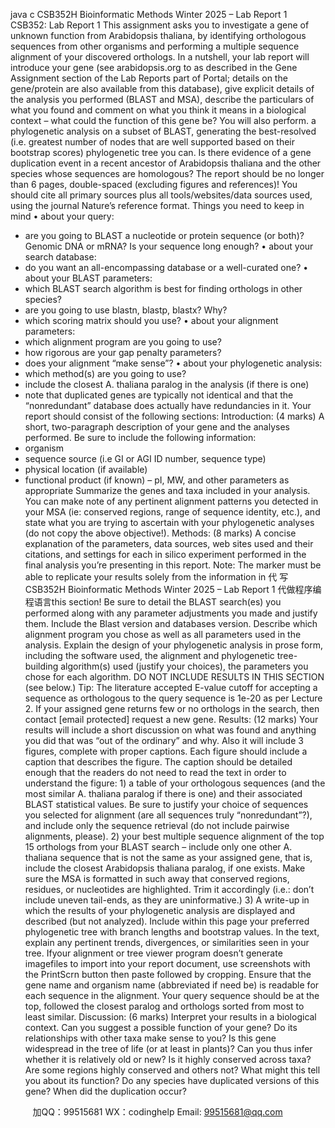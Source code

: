 java c
CSB352H Bioinformatic Methods 
Winter 2025 – Lab Report 1 
CSB352: Lab Report 1 This   assignment   asks   you   to   investigate   a   gene   of   unknown   function   from Arabidopsis thaliana, by identifying orthologous sequences from   other organisms   and performing   a multiple sequence alignment of   your discovered orthologs. In   a nutshell, your lab   report will introduce your gene (see arabidopsis.org to as described   in   the   Gene Assignment section of   the Lab Reports part of   Portal; details on the gene/protein   are   also   available from this database), give explicit details of   the analysis you performed   (BLAST   and MSA), describe   the   particulars   of   what   you   found   and   comment   on   what   you   think   it means in a biological context – what could the function of   this   gene be? You will   also perform. a phylogenetic analysis on a subset of   BLAST,   generating the best-resolved   (i.e. greatest   number   of   nodes   that   are   well   supported   based   on   their   bootstrap   scores) phylogenetic tree you can. Is there evidence of   a gene duplication   event   in   a recent ancestor   of Arabidopsis thaliana and   the   other   species   whose   sequences   are   homologous?
The report should be no longer than 6 pages, double-spaced (excluding figures and references)! You   should   cite   all   primary   sources   plus   all   tools/websites/data   sources   used,   using   the   journal Nature’s   reference   format. 
Things you need to keep in mind 
• about your query:
- are you going to BLAST a nucleotide or protein sequence   (or both)?   Genomic   DNA   or   mRNA? Is your sequence long enough?
• about your search database:
- do you want an all-encompassing database or   a well-curated   one?
• about your BLAST parameters:
- which BLAST search algorithm is best for finding   orthologs   in   other   species?
- are you going to use blastn, blastp,   blastx? Why?
- which scoring matrix should you use?
• about your alignment parameters:
- which alignment program are you going to use?
- how rigorous are your gap penalty parameters?
- does your alignment “make   sense”?
• about your phylogenetic analysis:
- which method(s) are you going to use?
- include the closest A. thaliana paralog in the analysis (if   there   is   one)
- note   that   duplicated   genes   are   typically   not   identical   and   that   the “nonredundant”   database does actually have redundancies in it.
Your report should consist of the following sections: 
Introduction: (4 marks)
A   short, two-paragraph   description   of   your   gene   and   the   analyses   performed.
Be sure to include the following   information:
- organism
- sequence source (i.e GI   or AGI   ID number,   sequence type)
- physical location (if   available)
- functional product (if   known) – pI, MW, and other parameters as appropriate
Summarize the genes and taxa included in your analysis. You can   make note   of   any pertinent   alignment   patterns   you   detected   in   your   MSA   (ie: conserved   regions, range   of sequence   identity,   etc.),   and   state   what   you   are   trying   to   ascertain   with   your   phylogenetic   analyses (do not copy the above   objective!). 
Methods: (8 marks)
A concise explanation of   the parameters, data sources, web   sites used   and their citations,   and settings for each in silico experiment performed in   the   final   analysis   you’re presenting   in   this   report.   Note:   The   marker   must   be   able   to   replicate   your   results   solely   from the information in 代 写CSB352H Bioinformatic Methods Winter 2025 – Lab Report 1
代做程序编程语言this   section! 
Be sure to detail the BLAST search(es) you performed along with   any parameter adjustments you made and   justify them. Include the Blast version and databases version. Describe which alignment program you chose as well as all parameters used   in   the analysis. Explain   the   design   of   your   phylogenetic   analysis in prose form, including   the software used, the alignment and phylogenetic tree-building   algorithm(s) used (justify your choices), the parameters you chose for each algorithm.   DO NOT   INCLUDE RESULTS IN THIS   SECTION (see below.) 
Tip: The literature accepted E-value cutoff   for accepting a   sequence   as   orthologous to   the query sequence is   1e-20 as per Lecture 2. If   your   assigned   gene returns   few   or no orthologs   in   the   search, then   contact   [email   protected]   request   a   new   gene.
Results: (12 marks)
Your results will include a short discussion on what was   found   and   anything you   did that was “out of   the ordinary” and why. Also it will include   3   figures,   complete with proper captions. Each   figure   should include   a caption that   describes   the   figure.   The   caption   should   be   detailed   enough   that   the   readers   do   not   need   to   read   the   text   in   order   to   understand   the   figure: 1) a table of   your orthologous sequences (and the most   similar A. thaliana paralog   if there is one) and their associated BLAST statistical values. Be   sure to   justify   your choice       of       sequences       you       selected         for         alignment          (are       all          sequences       truly   “nonredundant”?),   and   include   only   the   sequence   retrieval   (do   not   include   pairwise alignments, please). 2) your best multiple sequence alignment of   the top   15 orthologs from your   BLAST   search – include only one other A. thaliana sequence that   is   not   the   same   as   your assigned gene, that is, include the   closest Arabidopsis thaliana paralog,   if   one   exists.   Make   sure   the   MSA   is   formatted   in   such   away   that   conserved   regions, residues,   or nucleotides are highlighted. Trim it accordingly (i.e.: don’t   include uneven   tail-ends,   as they are uninformative.) 3) A write-up in which the results of   your phylogenetic analysis are displayed and described (but not analyzed). Include within this page your preferred phylogenetic   tree with branch lengths and bootstrap values. In the text, explain any pertinent trends, divergences, or similarities seen   in your tree.
Ifyour alignment or tree viewer program doesn’t generate imagefiles to import into your report document, use screenshots with the PrintScrn button then paste followed by cropping. 
Ensure that the gene name and organism name (abbreviated if   need be) is readable   for each sequence in the alignment. Your query sequence   should be   at the top,   followed   the   closest paralog and orthologs sorted from most to least   similar.
Discussion: (6 marks)
Interpret your results in a biological context. Can you suggest   a possible   function   of   your   gene? Do its relationships with other taxa make sense to you? Is   this   gene widespread   in      the tree of   life (or at least in plants)? Can you   thus   infer whether   it   is   relatively   old   or new? Is it highly conserved across taxa? Are some regions highly   conserved   and   others not? What might this tell you about its function? Do any   species have   duplicated versions   of   this   gene? When   did   the   duplication   occur? 





         
加QQ：99515681  WX：codinghelp  Email: 99515681@qq.com
